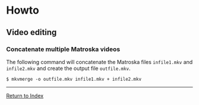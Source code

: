 # Howto

## Video editing

### Concatenate multiple Matroska videos

The following command will concatenate the Matroska files `infile1.mkv` and `infile2.mkv` and create the output file `outfile.mkv`.

```console
$ mkvmerge -o outfile.mkv infile1.mkv + infile2.mkv
```

---
[Return to Index](../README.md)
